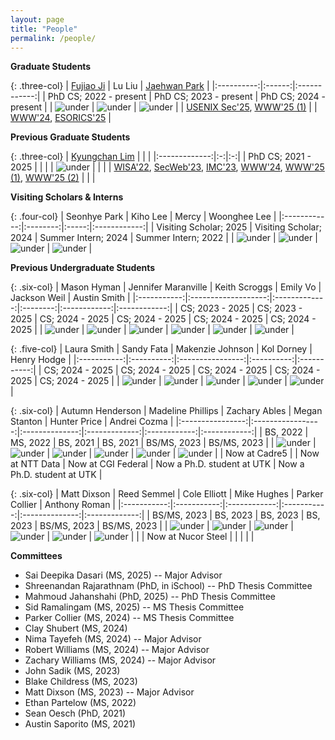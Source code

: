 ```yaml
---
layout: page
title: "People"
permalink: /people/
---
```

**Graduate Students**

{: .three-col}
| [Fujiao Ji](https://fujiaoji.github.io/) | Lu Liu | [Jaehwan Park](https://sites.google.com/view/jaehwanpark/home) |
|:----------:|:------:|:------------:|
| PhD CS; 2022 - present | PhD CS; 2023 - present | PhD CS; 2024 - present |
| ![under](../assets/images/fujiao-ji.png) | ![under](../assets/images/lu-liu.jpg) | ![under](../assets/images/jaehwan.png) |
| <span class="publication-list">[USENIX Sec'25](https://arxiv.org/pdf/2405.19598), [WWW'25 (1)](https://dl.acm.org/doi/10.1145/3696410.3714710)</span> | | [WWW'24](https://doowon.github.io/assets/papers/2024/lim_phishing_www24.pdf), [ESORICS'25](https://doowon.github.io/assets/papers/2025/park_esorics25.pdf) |

**Previous Graduate Students**

{: .three-col}
| [Kyungchan Lim](https://kyungchanlim.github.io/) | | |
|:-------------:|:-:|:-:|
| PhD CS; 2021 - 2025 | | |
| ![under](../assets/images/kyungchan.png) | | |
| <span class="publication-list">[WISA'22](https://doowon.github.io/assets/papers/2022/lim_wisa22.pdf), [SecWeb'23](https://ieeexplore.ieee.org/abstract/document/10188654), [IMC'23](https://dl.acm.org/doi/abs/10.1145/3618257.3624804), [WWW'24](https://doowon.github.io/assets/papers/2024/lim_phishing_www24.pdf), [WWW'25 (1)](https://doowon.github.io/assets/papers/2025/lim_phishing_www25_1.pdf), [WWW'25 (2)](https://doowon.github.io/assets/papers/2025/lim_phishing_www25_2.pdf)</span> | | |

**Visiting Scholars & Interns**  

{: .four-col}
| Seonhye Park | Kiho Lee | Mercy | Woonghee Lee |
|:------------:|:--------:|:-----:|:------------:|
| Visiting Scholar; 2025 | Visiting Scholar; 2024 | Summer Intern; 2024 | Summer Intern; 2022 |
| ![under](../assets/images/seonhye.jpeg) | ![under](../assets/hacker.png) | ![under](../assets/images/mercy.jpg) | ![under](../assets/hacker.png) |

**Previous Undergraduate Students**

{: .six-col}
| Mason Hyman | Jennifer Maranville | Keith Scroggs | Emily Vo | Jackson Weil | Austin Smith |
|:-----------:|:-------------------:|:-------------:|:--------:|:------------:|:------------:|
| CS; 2023 - 2025 | CS; 2023 - 2025 | CS; 2024 - 2025 | CS; 2024 - 2025 | CS; 2024 - 2025 | CS; 2024 - 2025 |
| ![under](../assets/hacker.png) | ![under](../assets/images/jen.jpg) | ![under](../assets/images/keith.jpg) | ![under](../assets/images/emily.jpeg) | ![under](../assets/images/jackson.jpg) | ![under](../assets/images/austin.jpg) |

{: .five-col}
| Laura Smith | Sandy Fata | Makenzie Johnson | Kol Dorney | Henry Hodge |
|:-----------:|:----------:|:----------------:|:----------:|:-----------:|
| CS; 2024 - 2025 | CS; 2024 - 2025 | CS; 2024 - 2025 | CS; 2024 - 2025 | CS; 2024 - 2025 |
| ![under](../assets/images/laura.jpg) | ![under](../assets/images/sandy.jpg) | ![under](../assets/images/makenzie.jpg) | ![under](../assets/images/kol.jpg) | ![under](../assets/images/henry.jpg) |

{: .six-col}
| Autumn Henderson | Madeline Phillips | Zachary Ables | Megan Stanton | Hunter Price | Andrei Cozma |
|:----------------:|:-----------------:|:--------------:|:-------------:|:------------:|:------------:|
| BS, 2022 | MS, 2022 | BS, 2021 | BS, 2021 | BS/MS, 2023 | BS/MS, 2023 |
| ![under](../assets/hacker.png) | ![under](../assets/hacker.png) | ![under](../assets/hacker.png) | ![under](../assets/hacker.png) | ![under](../assets/hacker.png) | ![under](../assets/hacker.png) |
| Now at Cadre5 | | Now at NTT Data | Now at CGI Federal | Now a Ph.D. student at UTK | Now a Ph.D. student at UTK |

{: .six-col}
| Matt Dixson | Reed Semmel | Cole Elliott | Mike Hughes | Parker Collier | Anthony Roman |
|:-----------:|:-----------:|:------------:|:-----------:|:--------------:|:-------------:|
| BS/MS, 2023 | BS, 2023 | BS, 2023 | BS, 2023 | BS/MS, 2023 | BS/MS, 2023 |
| ![under](../assets/hacker.png) | ![under](../assets/hacker.png) | ![under](../assets/hacker.png) | ![under](../assets/hacker.png) | ![under](../assets/hacker.png) | ![under](../assets/hacker.png) |
| | Now at Nucor Steel | | | | |

**Committees**
- Sai Deepika Dasari (MS, 2025) -- Major Advisor
- Shreenandan Rajarathnam (PhD, in iSchool) -- PhD Thesis Committee
- Mahmoud Jahanshahi (PhD, 2025) -- PhD Thesis Committee
- Sid Ramalingam (MS, 2025) -- MS Thesis Committee
- Parker Collier (MS, 2024) -- MS Thesis Committee
- Clay Shubert (MS, 2024) 
- Nima Tayefeh (MS, 2024) -- Major Advisor
- Robert Williams (MS, 2024) -- Major Advisor
- Zachary Williams (MS, 2024) -- Major Advisor
- John Sadik (MS, 2023)
- Blake Childress (MS, 2023)
- Matt Dixson (MS, 2023) -- Major Advisor
- Ethan Partelow (MS, 2022)
- Sean Oesch (PhD, 2021)
- Austin Saporito (MS, 2021)